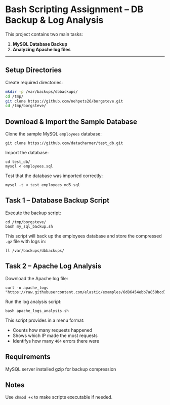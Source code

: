 # Bash Scripting Assignment – DB Backup & Log Analysis

This project contains two main tasks:

1. **MySQL Database Backup**  
2. **Analyzing Apache log files**

---

## Setup Directories

Create required directories:

```bash
mkdir -p /var/backups/dbbackups/
cd /tmp/
git clone https://github.com/nehpets26/borgsteve.git
cd /tmp/borgsteve/
```
## Download & Import the Sample Database
Clone the sample MySQL `employees` database:
```
git clone https://github.com/datacharmer/test_db.git
```
Import the database:
```
cd test_db/
mysql < employees.sql
```
Test that the database was imported correctly:
```
mysql -t < test_employees_md5.sql
```
## Task 1 – Database Backup Script
Execute the backup script:
```
cd /tmp/borgsteve/
bash my_sql_backup.sh
```
This script will back up the employees database and store the compressed `.gz` file with logs in:
```
ll /var/backups/dbbackups/
```
## Task 2 – Apache Log Analysis

Download the Apache log file:
```
curl -o apache_logs "https://raw.githubusercontent.com/elastic/examples/6d86454ebb7a850bcd7e80abe86fe683370018a6/Common%20Data%20Formats/apache_logs/apache_logs"
```
Run the log analysis script:
```
bash apache_logs_analysis.sh
```
This script provides in a menu format:

- Counts how many requests happened
- Shows which IP made the most requests
- Identifys how many `404` errors there were



## Requirements
MySQL server installed
gzip for backup compression

## Notes

Use `chmod +x` to make scripts executable if needed.
